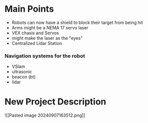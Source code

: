 # Main Points
- Robots can now have a shield to block their target from being hit 
- Arms might be a NEMA 17 servo laser
- VEX chasis and Servos 
- might make the laser as the "eyes" 
- Centralized Lidar Station 

### Navigation systems for the robot 
- VSlam
- ultrasonic 
- beacon (bt)
- lidar 

# New Project Description 
![[Pasted image 20240907163512.png]]
